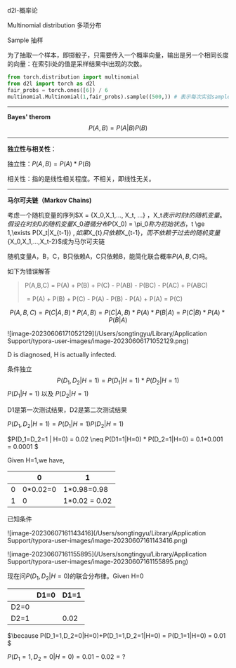 d2l-概率论

Multinomial distribution 多项分布

Sample 抽样

为了抽取一个样本，即掷骰子，只需要传入一个概率向量，输出是另一个相同长度的向量：在索引i处的值是采样结果中i出现的次数。

```python
from torch.distribution import multinomial
from d2l import torch as d2l
fair_probs = torch.ones([6]) / 6
multinomial.Multinomial(1,fair_probs).sample((500,)) # 表示每次实验sample 1次，共做500组实验
```

---

**Bayes' therom**
$$
P(A,B) = P(A|B)P(B)
$$

---

**独立性与相关性**：

独立性：$P(A,B) = P(A) * P(B)$

相关性：指的是线性相关程度。不相关，即线性无关。

---

**马尔可夫链（Markov Chains)**

考虑一个随机变量的序列$X = \{X_0,X_1,..., X_t, ...\} $，$X_t$表示时刻t的随机变量。假设在时刻0的随机变量$X_0$遵循分布$P(X_0) = \pi_0$称为初始状态，$t \ge 1,\exists P(X_t|X_{t-1}) $,如果$X_{t}$只依赖$X_{t-1}$，而不依赖于过去的随机变量$\{X_0,X_1,...,X_t-2\}$成为马尔可夫链

随机变量A，B，C，B只依赖A，C只依赖B，能简化联合概率$P(A,B,C)$吗。

如下为错误解答

> P(A,B,C) = P(A) + P(B) + P(C) - P(AB) - P(BC) - P(AC) + P(ABC)
>
> ​			  = P(A) + P(B) + P(C) - P(A) - P(B) - P(A) + P(A) =  P(C)

$$
P(A,B,C) = P(C|A,B) * P(A,B) = P(C|A,B) * P(A) * P(B|A) = P(C|B) * P(A) * P(B|A)
$$



![image-20230606171052129](/Users/songtingyu/Library/Application Support/typora-user-images/image-20230606171052129.png)

D is diagnosed, H is actually infected.

条件独立
$$
P(D_1,D_2 | H = 1) = P(D_1|H=1) * P(D_2|H=1)
$$
$P(D_1|H=1)$ 以及 $P(D_2|H=1)$

D1是第一次测试结果，D2是第二次测试结果

$P(D_1,D_2|H=1) = P(D_1|H=1) P(D_2|H=1)$

$P(D_1=D_2=1 | H=0) = 0.02 \neq P(D1=1|H=0) * P(D_2=1|H=0) = 0.1*0.001 = 0.0001 $

Given H=1,we have,

|      | 0        | 1             |
| ---- | -------- | ------------- |
| 0    | 0*0.02=0 | 1*0.98=0.98   |
| 1    | 0        | 1*0.02 = 0.02 |

已知条件

![image-20230607161143416](/Users/songtingyu/Library/Application Support/typora-user-images/image-20230607161143416.png)

![image-20230607161155895](/Users/songtingyu/Library/Application Support/typora-user-images/image-20230607161155895.png)

现在问$P(D_1,D_2|H=0)$的联合分布律。Given H=0

|      | D1=0 | D1=1 |
| ---- | ---- | ---- |
| D2=0 |      |      |
| D2=1 |      | 0.02 |

$\because P(D_1=1,D_2=0|H=0)+P(D_1=1,D_2=1|H=0) = P(D_1=1|H=0) = 0.01 $

$P(D_1=1,D_2=0|H=0) = 0.01-0.02 = ?$









